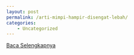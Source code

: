 ```yaml
---
layout: post
permalink: /arti-mimpi-hampir-disengat-lebah/
categories:
    - Uncategorized
---
```


[Baca Selengkapnya](/10)